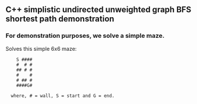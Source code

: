 ## C++ simplistic undirected unweighted graph BFS shortest path demonstration
### For demonstration purposes, we solve a simple maze.

Solves this simple 6x6 maze:
```
	S ####
	#  # #
	## # #
	#    #
 	# ## #
	####G#

  where, # = wall, S = start and G = end.
```
